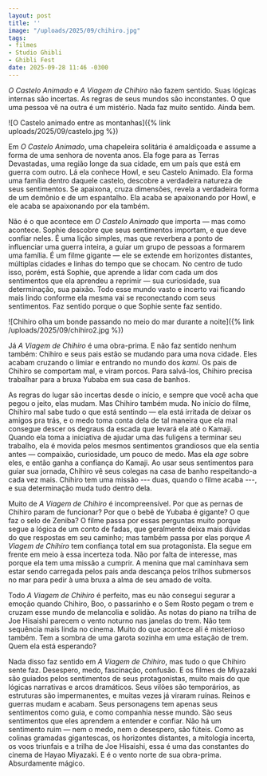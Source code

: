 ```yaml
---
layout: post
title: ''
image: "/uploads/2025/09/chihiro.jpg"
tags:
- filmes
- Studio Ghibli
- Ghibli Fest
date: 2025-09-28 11:46 -0300
---
```

_O Castelo Animado_ e _A Viagem de Chihiro_ não fazem sentido. Suas lógicas internas são incertas. As regras de seus mundos são inconstantes. O que uma pessoa vê na outra é um mistério. Nada faz muito sentido. Ainda bem.

![O Castelo animado entre as montanhas]({% link uploads/2025/09/castelo.jpg %})

Em _O Castelo Animado_, uma chapeleira solitária é amaldiçoada e assume a forma de uma senhora de noventa anos. Ela foge para as Terras Devastadas, uma região longe da sua cidade, em um país que está em guerra com outro. Lá ela conhece Howl, e seu Castelo Animado. Ela forma uma família dentro daquele castelo, descobre a verdadeira natureza de seus sentimentos. Se apaixona, cruza dimensões, revela a verdadeira forma de um demônio e de um espantalho. Ela acaba se apaixonando por Howl, e ele acaba se apaixonando por ela também.

Não é o que acontece em _O Castelo Animado_ que importa — mas como acontece. Sophie descobre que seus sentimentos importam, e que deve confiar neles. É uma lição simples, mas que reverbera a ponto de influenciar uma guerra inteira, a guiar um grupo de pessoas a formarem uma família. É um filme gigante — ele se extende em horizontes distantes, múltiplas cidades e linhas do tempo que se chocam. No centro de tudo isso, porém, está Sophie, que aprende a lidar com cada um dos sentimentos que ela aprendeu a reprimir — sua curiosidade, sua determinação, sua paixão. Todo esse mundo vasto e incerto vai ficando mais lindo conforme ela mesma vai se reconectando com seus sentimentos. Faz sentido porque o que Sophie sente faz sentido.

![Chihiro olha um bonde passando no meio do mar durante a noite]({% link /uploads/2025/09/chihiro2.jpg %})

Já _A Viagem de Chihiro_ é uma obra-prima. E não faz sentido nenhum também: Chihiro e seus pais estão se mudando para uma nova cidade. Eles acabam cruzando o limiar e entrando no mundo dos _kami_. Os pais de Chihiro se comportam mal, e viram porcos. Para salvá-los, Chihiro precisa trabalhar para a bruxa Yubaba em sua casa de banhos.

As regras do lugar são incertas desde o início, e sempre que você acha que pegou o jeito, elas mudam. Mas Chihiro também muda. No início do filme, Chihiro mal sabe tudo o que está sentindo — ela está irritada de deixar os amigos pra trás, e o medo toma conta dela de tal maneira que ela mal consegue descer os degraus da escada que levará ela até o Kamaji. Quando ela toma a iniciativa de ajudar uma das fuligens a terminar seu trabalho, ela é movida pelos mesmos sentimentos grandiosos que ela sentia antes — compaixão, curiosidade, um pouco de medo. Mas ela _age_ sobre eles, e então ganha a confiança do Kamaji. Ao usar seus sentimentos para guiar sua jornada, Chihiro vê seus colegas na casa de banho respeitando-a cada vez mais. Chihiro tem uma missão --- duas, quando o filme acaba ---, e sua determinação muda tudo dentro dela.

Muito de _A Viagem de Chihiro_ é incompreensível. Por que as pernas de Chihiro param de funcionar? Por que o bebê de Yubaba é gigante? O que faz o selo de Zeniba? O filme passa por essas perguntas muito porque segue a lógica de um conto de fadas, que geralmente deixa mais dúvidas do que respostas em seu caminho; mas também passa por elas porque _A Viagem de Chihiro_ tem confiança total em sua protagonista. Ela segue em frente em meio à essa incerteza toda. Não por falta de interesse, mas porque ela tem uma missão a cumprir. A menina que mal caminhava sem estar sendo carregada pelos pais anda descança pelos trilhos submersos no mar para pedir à uma bruxa a alma de seu amado de volta.

Todo _A Viagem de Chihiro_ é perfeito, mas eu não consegui segurar a emoção quando Chihiro, Boo, o passarinho e o Sem Rosto pegam o trem e cruzam esse mundo de melancolia e solidão. As notas do piano na trilha de Joe Hisaishi parecem o vento noturno nas janelas do trem. Não tem sequência mais linda no cinema. Muito do que acontece ali é misterioso também. Tem a sombra de uma garota sozinha em uma estação de trem. Quem ela está esperando?

Nada disso faz sentido em _A Viagem de Chihiro_, mas tudo o que Chihiro sente faz. Desespero, medo, fascinação, confusão. E os filmes de Miyazaki são guiados pelos sentimentos de seus protagonistas, muito mais do que lógicas narrativas e arcos dramáticos. Seus vilões são temporários, as estruturas são impermanentes, e muitas vezes já viraram ruínas. Reinos e guerras mudam e acabam. Seus personagens tem apenas seus sentimentos como guia, e como companhia nesse mundo. São seus sentimentos que eles aprendem a entender e confiar. Não há um sentimento ruim — nem o medo, nem o desespero, são fúteis. Como as colinas gramadas gigantescas, os horizontes distantes, a mitologia incerta, os voos triunfais e a trilha de Joe Hisaishi, essa é uma das constantes do cinema de Hayao Miyazaki. E é o vento norte de sua obra-prima. Absurdamente mágico.
